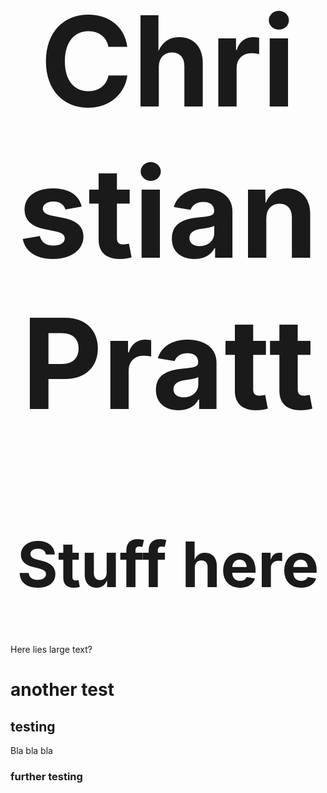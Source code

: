 <div align="center"; style="font-size: 100px;"><h1>Christian Pratt</h1></div>

<div style="text-align: center;">
<h1 style="font-size: 100px;">Stuff here</h1>
</div>

<div class="large-text">Here lies large text?</div>

# another test
## testing

Bla bla bla

### further testing

